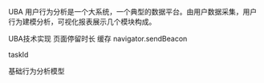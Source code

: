 UBA
用户行为分析是一个大系统，一个典型的数据平台。由用户数据采集，用户行为建模分析，可视化报表展示几个模块构成。

















UBA技术实现
页面停留时长
缓存
navigator.sendBeacon

taskId

基础行为分析模型


